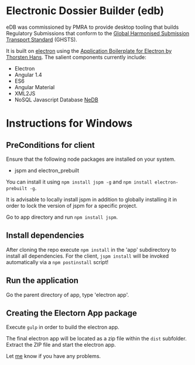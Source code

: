 # Electronic Dossier Builder (edb)
eDB was commissioned by PMRA to provide desktop tooling that builds Regulatory Submissions that conform to the [Global Harmonised Submission Transport Standard](http://www.oecd.org/chemicalsafety/submission-transport-standard/) (GHSTS).

It is built on [electron](https://github.com/atom/electron) using the [Application Boilerplate for Electron by Thorsten Hans](https://www.xplatform.rocks/2015/05/04/writing-an-electron-atom-shell-app-using-angular-and-es6/).  The salient components currently include:

 * Electron
 * Angular 1.4
 * ES6
 * Angular Material
 * XML2JS
 * NoSQL Javascript Database [NeDB](https://github.com/louischatriot/nedb)


# Instructions for Windows

## PreConditions for client

Ensure that the following node packages are installed on your system.

 * jspm and electron_prebuilt

You can install it using `npm install jspm -g` and `npm install electron-prebuilt -g`.

It is advisable to locally install jspm in addition to globally installing it in order to lock the version of jspm for a specific project. 

Go to app directory and run `npm install jspm`.

## Install dependencies

After cloning the repo execute `npm install` in the 'app' subdirectory to install all dependencies. For the client, `jspm install` will be invoked automatically via a `npm postinstall` script!

## Run the application

Go the parent directory of app, type 'electron app'.

## Creating the Electorn App package

Execute `gulp` in order to build the electron app.

The final electron app will be located as a zip file within the `dist` subfolder. Extract the ZIP file and start the electron app.

Let [me](https://github.com/jhaydt) know if you have any problems.
